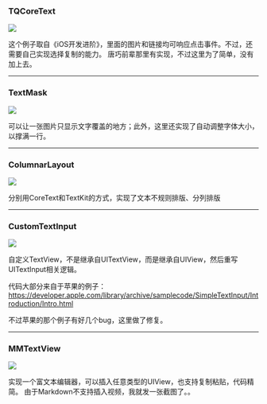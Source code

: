 ### TQCoreText

![](./Resources/1.png)

这个例子取自《iOS开发进阶》，里面的图片和链接均可响应点击事件。不过，还需要自己实现选择复制的能力。
唐巧前辈那里有实现，不过这里为了简单，没有加上去。

---
### TextMask

![](./Resources/2.png)

可以让一张图片只显示文字覆盖的地方；此外，这里还实现了自动调整字体大小，以撑满一行。

---
### ColumnarLayout

![](./Resources/3.png)

分别用CoreText和TextKit的方式，实现了文本不规则排版、分列排版

---
### CustomTextInput

![](./Resources/4.png)

自定义TextView，不是继承自UITextView，而是继承自UIView，然后重写UITextInput相关逻辑。

代码大部分来自于苹果的例子：https://developer.apple.com/library/archive/samplecode/SimpleTextInput/Introduction/Intro.html

不过苹果的那个例子有好几个bug，这里做了修复。

---
### MMTextView

![](./Resources/5.png)

实现一个富文本编辑器，可以插入任意类型的UIView，也支持复制粘贴，代码精简。
由于Markdown不支持插入视频，我就发一张截图了。。